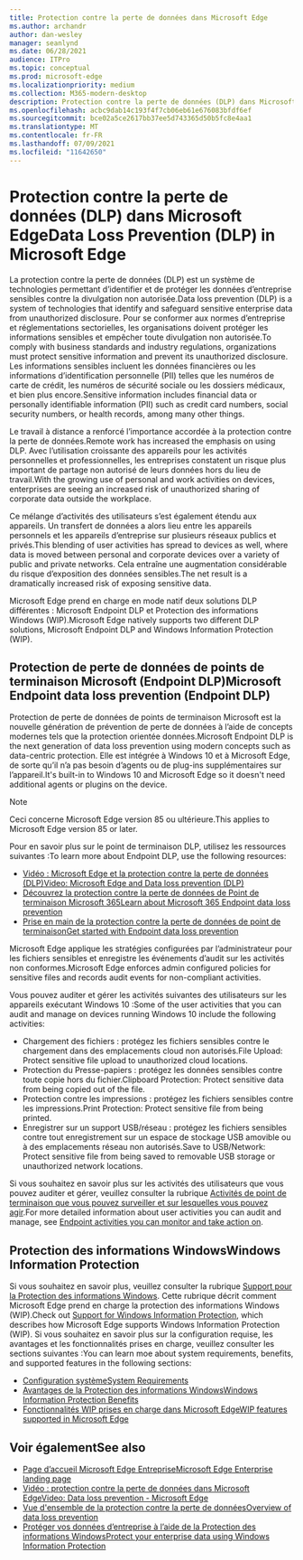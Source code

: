 ```yaml
---
title: Protection contre la perte de données dans Microsoft Edge
ms.author: archandr
author: dan-wesley
manager: seanlynd
ms.date: 06/28/2021
audience: ITPro
ms.topic: conceptual
ms.prod: microsoft-edge
ms.localizationpriority: medium
ms.collection: M365-modern-desktop
description: Protection contre la perte de données (DLP) dans Microsoft Edge
ms.openlocfilehash: acbc9dab14c193f4f7cb06eb61e676083bfdf6ef
ms.sourcegitcommit: bce02a5ce2617bb37ee5d743365d50b5fc8e4aa1
ms.translationtype: MT
ms.contentlocale: fr-FR
ms.lasthandoff: 07/09/2021
ms.locfileid: "11642650"
---
```

# <a name="data-loss-prevention-dlp-in-microsoft-edge"></a><span data-ttu-id="d3f91-103">Protection contre la perte de données (DLP) dans Microsoft Edge</span><span class="sxs-lookup"><span data-stu-id="d3f91-103">Data Loss Prevention (DLP) in Microsoft Edge</span></span>

<span data-ttu-id="d3f91-104">La protection contre la perte de données (DLP) est un système de technologies permettant d’identifier et de protéger les données d’entreprise sensibles contre la divulgation non autorisée.</span><span class="sxs-lookup"><span data-stu-id="d3f91-104">Data loss prevention (DLP) is a system of technologies that identify and safeguard sensitive enterprise data from unauthorized disclosure.</span></span> <span data-ttu-id="d3f91-105">Pour se conformer aux normes d’entreprise et réglementations sectorielles, les organisations doivent protéger les informations sensibles et empêcher toute divulgation non autorisée.</span><span class="sxs-lookup"><span data-stu-id="d3f91-105">To comply with business standards and industry regulations, organizations must protect sensitive information and prevent its unauthorized disclosure.</span></span> <span data-ttu-id="d3f91-106">Les informations sensibles incluent les données financières ou les informations d’identification personnelle (PII) telles que les numéros de carte de crédit, les numéros de sécurité sociale ou les dossiers médicaux, et bien plus encore.</span><span class="sxs-lookup"><span data-stu-id="d3f91-106">Sensitive information includes financial data or personally identifiable information (PII) such as credit card numbers, social security numbers, or health records, among many other things.</span></span>

<span data-ttu-id="d3f91-107">Le travail à distance a renforcé l’importance accordée à la protection contre la perte de données.</span><span class="sxs-lookup"><span data-stu-id="d3f91-107">Remote work has increased the emphasis on using DLP.</span></span> <span data-ttu-id="d3f91-108">Avec l’utilisation croissante des appareils pour les activités personnelles et professionnelles, les entreprises constatent un risque plus important de partage non autorisé de leurs données hors du lieu de travail.</span><span class="sxs-lookup"><span data-stu-id="d3f91-108">With the growing use of personal and work activities on devices, enterprises are seeing an increased risk of unauthorized sharing of corporate data outside the workplace.</span></span>

<span data-ttu-id="d3f91-109">Ce mélange d’activités des utilisateurs s’est également étendu aux appareils. Un transfert de données a alors lieu entre les appareils personnels et les appareils d’entreprise sur plusieurs réseaux publics et privés.</span><span class="sxs-lookup"><span data-stu-id="d3f91-109">This blending of user activities has spread to devices as well, where data is moved between personal and corporate devices over a variety of public and private networks.</span></span> <span data-ttu-id="d3f91-110">Cela entraîne une augmentation considérable du risque d’exposition des données sensibles.</span><span class="sxs-lookup"><span data-stu-id="d3f91-110">The net result is a dramatically increased risk of exposing sensitive data.</span></span>

<span data-ttu-id="d3f91-111">Microsoft Edge prend en charge en mode natif deux solutions DLP différentes : Microsoft Endpoint DLP et Protection des informations Windows (WIP).</span><span class="sxs-lookup"><span data-stu-id="d3f91-111">Microsoft Edge natively supports two different DLP solutions, Microsoft Endpoint DLP and Windows Information Protection (WIP).</span></span>

## <a name="microsoft-endpoint-data-loss-prevention-endpoint-dlp"></a><span data-ttu-id="d3f91-112">Protection de perte de données de points de terminaison Microsoft (Endpoint DLP)</span><span class="sxs-lookup"><span data-stu-id="d3f91-112">Microsoft Endpoint data loss prevention (Endpoint DLP)</span></span>

<span data-ttu-id="d3f91-113">Protection de perte de données de points de terminaison Microsoft est la nouvelle génération de prévention de perte de données à l’aide de concepts modernes tels que la protection orientée données.</span><span class="sxs-lookup"><span data-stu-id="d3f91-113">Microsoft Endpoint DLP is the next generation of data loss prevention using modern concepts such as data-centric protection.</span></span> <span data-ttu-id="d3f91-114">Elle est intégrée à Windows 10 et à Microsoft Edge, de sorte qu’il n’a pas besoin d’agents ou de plug-ins supplémentaires sur l’appareil.</span><span class="sxs-lookup"><span data-stu-id="d3f91-114">It's built-in to Windows 10 and Microsoft Edge so it doesn't need additional agents or plugins on the device.</span></span>

> [!NOTE]
> <span data-ttu-id="d3f91-115">Ceci concerne Microsoft Edge version 85 ou ultérieure.</span><span class="sxs-lookup"><span data-stu-id="d3f91-115">This applies to Microsoft Edge version 85 or later.</span></span>

<span data-ttu-id="d3f91-116">Pour en savoir plus sur le point de terminaison DLP, utilisez les ressources suivantes :</span><span class="sxs-lookup"><span data-stu-id="d3f91-116">To learn more about Endpoint DLP, use the following resources:</span></span>

- [<span data-ttu-id="d3f91-117">Vidéo : Microsoft Edge et la protection contre la perte de données (DLP)</span><span class="sxs-lookup"><span data-stu-id="d3f91-117">Video: Microsoft Edge and Data loss prevention (DLP)</span></span>](microsoft-edge-video-security-dlp.md)
- [<span data-ttu-id="d3f91-118">Découvrez la protection contre la perte de données de Point de terminaison Microsoft 365</span><span class="sxs-lookup"><span data-stu-id="d3f91-118">Learn about Microsoft 365 Endpoint data loss prevention</span></span>](/microsoft-365/compliance/endpoint-dlp-learn-about?preserve-view=true&view=o365-worldwide)
- [<span data-ttu-id="d3f91-119">Prise en main de la protection contre la perte de données de point de terminaison</span><span class="sxs-lookup"><span data-stu-id="d3f91-119">Get started with Endpoint data loss prevention</span></span>](/microsoft-365/compliance/endpoint-dlp-getting-started?preserve-view=true&view=o365-worldwide)

<span data-ttu-id="d3f91-120">Microsoft Edge applique les stratégies configurées par l’administrateur pour les fichiers sensibles et enregistre les événements d’audit sur les activités non conformes.</span><span class="sxs-lookup"><span data-stu-id="d3f91-120">Microsoft Edge enforces admin configured policies for sensitive files and records audit events for non-compliant activities.</span></span>

<span data-ttu-id="d3f91-121">Vous pouvez auditer et gérer les activités suivantes des utilisateurs sur les appareils exécutant Windows 10 :</span><span class="sxs-lookup"><span data-stu-id="d3f91-121">Some of the user activities that you can audit and manage on devices running Windows 10 include the following activities:</span></span>

- <span data-ttu-id="d3f91-122">Chargement des fichiers : protégez les fichiers sensibles contre le chargement dans des emplacements cloud non autorisés.</span><span class="sxs-lookup"><span data-stu-id="d3f91-122">File Upload: Protect sensitive file upload to unauthorized cloud locations.</span></span> <!-- The next 3 screenshots show a sequence where a user tries to drop a sensitive data file on to their local storage.-->
- <span data-ttu-id="d3f91-123">Protection du Presse-papiers : protégez les données sensibles contre toute copie hors du fichier.</span><span class="sxs-lookup"><span data-stu-id="d3f91-123">Clipboard Protection: Protect sensitive data from being copied out of the file.</span></span>
- <span data-ttu-id="d3f91-124">Protection contre les impressions : protégez les fichiers sensibles contre les impressions.</span><span class="sxs-lookup"><span data-stu-id="d3f91-124">Print Protection: Protect sensitive file from being printed.</span></span>
- <span data-ttu-id="d3f91-125">Enregistrer sur un support USB/réseau : protégez les fichiers sensibles contre tout enregistrement sur un espace de stockage USB amovible ou à des emplacements réseau non autorisés.</span><span class="sxs-lookup"><span data-stu-id="d3f91-125">Save to USB/Network: Protect sensitive file from being saved to removable USB storage or unauthorized network locations.</span></span>

<span data-ttu-id="d3f91-126">Si vous souhaitez en savoir plus sur les activités des utilisateurs que vous pouvez auditer et gérer, veuillez consulter la rubrique [Activités de point de terminaison que vous pouvez surveiller et sur lesquelles vous pouvez agir](/microsoft-365/compliance/endpoint-dlp-learn-about?preserve-view=true&view=o365-worldwide#endpoint-activities-you-can-monitor-and-take-action-on).</span><span class="sxs-lookup"><span data-stu-id="d3f91-126">For more detailed information about user activities you can audit and manage, see [Endpoint activities you can monitor and take action on](/microsoft-365/compliance/endpoint-dlp-learn-about?preserve-view=true&view=o365-worldwide#endpoint-activities-you-can-monitor-and-take-action-on).</span></span>

## <a name="windows-information-protection"></a><span data-ttu-id="d3f91-127">Protection des informations Windows</span><span class="sxs-lookup"><span data-stu-id="d3f91-127">Windows Information Protection</span></span>

<span data-ttu-id="d3f91-128">Si vous souhaitez en savoir plus, veuillez consulter la rubrique [Support pour la Protection des informations Windows](./microsoft-edge-security-windows-information-protection.md). Cette rubrique décrit comment Microsoft Edge prend en charge la protection des informations Windows (WIP).</span><span class="sxs-lookup"><span data-stu-id="d3f91-128">Check out [Support for Windows Information Protection](./microsoft-edge-security-windows-information-protection.md), which describes how Microsoft Edge supports Windows Information Protection (WIP).</span></span> <span data-ttu-id="d3f91-129">Si vous souhaitez en savoir plus sur la configuration requise, les avantages et les fonctionnalités prises en charge, veuillez consulter les sections suivantes :</span><span class="sxs-lookup"><span data-stu-id="d3f91-129">You can learn moe about system requirements, benefits, and supported features in the following sections:</span></span>

- [<span data-ttu-id="d3f91-130">Configuration système</span><span class="sxs-lookup"><span data-stu-id="d3f91-130">System Requirements</span></span>](./microsoft-edge-security-windows-information-protection.md#system-requirements)
- [<span data-ttu-id="d3f91-131">Avantages de la Protection des informations Windows</span><span class="sxs-lookup"><span data-stu-id="d3f91-131">Windows Information Protection Benefits</span></span>](./microsoft-edge-security-windows-information-protection.md#windows-information-protection-benefits)
- [<span data-ttu-id="d3f91-132">Fonctionnalités WIP prises en charge dans Microsoft Edge</span><span class="sxs-lookup"><span data-stu-id="d3f91-132">WIP features supported in Microsoft Edge</span></span>](./microsoft-edge-security-windows-information-protection.md#wip-features-supported-in-microsoft-edge)

## <a name="see-also"></a><span data-ttu-id="d3f91-133">Voir également</span><span class="sxs-lookup"><span data-stu-id="d3f91-133">See also</span></span>

- [<span data-ttu-id="d3f91-134">Page d’accueil Microsoft Edge Entreprise</span><span class="sxs-lookup"><span data-stu-id="d3f91-134">Microsoft Edge Enterprise landing page</span></span>](https://aka.ms/EdgeEnterprise)
- [<span data-ttu-id="d3f91-135">Vidéo : protection contre la perte de données dans Microsoft Edge</span><span class="sxs-lookup"><span data-stu-id="d3f91-135">Video: Data loss prevention - Microsoft Edge</span></span>](https://www.youtube.com/watch?v=dLD04U9eTqg)
- [<span data-ttu-id="d3f91-136">Vue d'ensemble de la protection contre la perte de données</span><span class="sxs-lookup"><span data-stu-id="d3f91-136">Overview of data loss prevention</span></span>](/microsoft-365/compliance/data-loss-prevention-policies?preserve-view=true&view=o365-worldwide)
- [<span data-ttu-id="d3f91-137">Protéger vos données d’entreprise à l’aide de la Protection des informations Windows</span><span class="sxs-lookup"><span data-stu-id="d3f91-137">Protect your enterprise data using Windows Information Protection</span></span>](/windows/security/information-protection/windows-information-protection/protect-enterprise-data-using-wip)